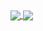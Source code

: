 <a href="https://github.com/anuraghazra/github-readme-stats">
  <img align="center"  src="https://github-readme-stats.vercel.app/api?username=Aleksandr232"/>
</a>
<a href="https://github.com/anuraghazra/github-readme-stats">
  <img align="center"  src="https://github-readme-stats.vercel.app/api/top-langs/?username=Aleksandr232&langs_count=10&layout=compact" />
</a>

